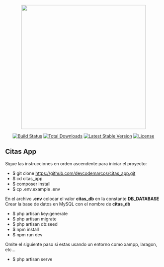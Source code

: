 <p align="center"><a href="https://laravel.com" target="_blank"><img src="https://raw.githubusercontent.com/laravel/art/master/logo-lockup/5%20SVG/2%20CMYK/1%20Full%20Color/laravel-logolockup-cmyk-red.svg" width="400"></a></p>

<p align="center">
<a href="https://travis-ci.org/laravel/framework"><img src="https://travis-ci.org/laravel/framework.svg" alt="Build Status"></a>
<a href="https://packagist.org/packages/laravel/framework"><img src="https://img.shields.io/packagist/dt/laravel/framework" alt="Total Downloads"></a>
<a href="https://packagist.org/packages/laravel/framework"><img src="https://img.shields.io/packagist/v/laravel/framework" alt="Latest Stable Version"></a>
<a href="https://packagist.org/packages/laravel/framework"><img src="https://img.shields.io/packagist/l/laravel/framework" alt="License"></a>
</p>

## Citas App

Sigue las instrucciones en orden ascendente para iniciar el proyecto:

- $ git clone https://github.com/devcodemarcos/citas_app.git
- $ cd citas_app
- $ composer install
- $ cp .env.example .env

En el archivo **.env** colocar el valor **citas_db** en la constante **DB_DATABASE**
Crear la base de datos en MySQL con el nombre de **citas_db**

- $ php artisan key:generate
- $ php artisan migrate
- $ php artisan db:seed
- $ npm install
- $ npm run dev

Omite el siguiente paso si estas usando un entorno como xampp, laragon, etc...

- $ php artisan serve
